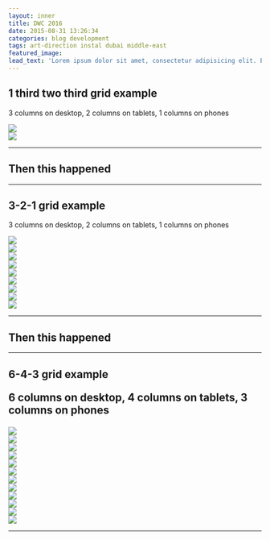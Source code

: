 ```yaml
---
layout: inner
title: DWC 2016
date: 2015-08-31 13:26:34
categories: blog development
tags: art-direction instal dubai middle-east
featured_image:
lead_text: 'Lorem ipsum dolor sit amet, consectetur adipisicing elit. Expedita maiores quisquam id sunt, a architecto molestias velit, distinctio quidem non, nostrum provident quibusdam enim. Neque ipsam temporibus commodi facere minima.'
---
```

<article>

<h2>1 third two third grid example</h2><p class="lead">3 columns on desktop, 2 columns on tablets, 1 columns on phones</p>
  <div class="row">
    <div class=" col-sm-4">
        <a href="#">
             <img src="http://placehold.it/800x600" class="thumbnail img-responsive">
        </a>
    </div>
     <div class="col-sm-8">
        <a href="#">
             <img src="http://placehold.it/800x600" class="thumbnail img-responsive">
        </a>
    </div>
  <hr>
    <h2 class="text-center">Then this happened</h2>
  <hr>


  <h2>3-2-1 grid example</h2><p class="lead">3 columns on desktop, 2 columns on tablets, 1 columns on phones</p>
    <div class="row">
      <div class="col-lg-4 col-sm-6 col-xs-12">
          <a href="#">
               <img src="http://placehold.it/800x600" class="thumbnail img-responsive">
          </a>
      </div>
       <div class="col-lg-4 col-sm-6 col-xs-12">
          <a href="#">
               <img src="http://placehold.it/800x600" class="thumbnail img-responsive">
          </a>
      </div>
       <div class="col-lg-4 col-sm-6 col-xs-12">
          <a href="#">
               <img src="http://placehold.it/800x600" class="thumbnail img-responsive">
          </a>
      </div>
       <div class="col-lg-4 col-sm-6 col-xs-12">
          <a href="#">
               <img src="http://placehold.it/800x600" class="thumbnail img-responsive">
          </a>
      </div>
       <div class="col-lg-4 col-sm-6 col-xs-12">
          <a href="#">
               <img src="http://placehold.it/800x600" class="thumbnail img-responsive">
          </a>
      </div>
       <div class="col-lg-4 col-sm-6 col-xs-12">
          <a href="#">
               <img src="http://placehold.it/800x600" class="thumbnail img-responsive">
          </a>
      </div>
       <div class="col-lg-4 col-sm-6 col-xs-12">
          <a href="#">
               <img src="http://placehold.it/800x600" class="thumbnail img-responsive">
          </a>
      </div>
       <div class="col-lg-4 col-sm-6 col-xs-12">
          <a href="#">
               <img src="http://placehold.it/800x600" class="thumbnail img-responsive">
          </a>
      </div>
       <div class="col-lg-4 col-sm-6 col-xs-12">
          <a href="#">
               <img src="http://placehold.it/800x600" class="thumbnail img-responsive">
          </a>
      </div>
    </div>
    <hr>
    	<h2 class="text-center">Then this happened</h2>
    <hr>


  <h2>6-4-3 grid example<p class="lead">6 columns on desktop, 4 columns on tablets, 3 columns on phones</p></h2>
   <div class="row">
     <div class="col-lg-2 col-sm-3 col-xs-4">
         <a href="#">
              <img src="http://placehold.it/200x200" class="thumbnail img-responsive">
         </a>
     </div>
      <div class="col-lg-2 col-sm-3 col-xs-4">
         <a href="#">
              <img src="http://placehold.it/200x200" class="thumbnail img-responsive">
         </a>
     </div>
      <div class="col-lg-2 col-sm-3 col-xs-4">
         <a href="#">
              <img src="http://placehold.it/200x200" class="thumbnail img-responsive">
         </a>
     </div>
      <div class="col-lg-2 col-sm-3 col-xs-4">
         <a href="#">
              <img src="http://placehold.it/200x200" class="thumbnail img-responsive">
         </a>
     </div>
      <div class="col-lg-2 col-sm-3 col-xs-4">
         <a href="#">
              <img src="http://placehold.it/200x200" class="thumbnail img-responsive">
         </a>
     </div>
      <div class="col-lg-2 col-sm-3 col-xs-4">
         <a href="#">
              <img src="http://placehold.it/200x200" class="thumbnail img-responsive">
         </a>
     </div>
      <div class="col-lg-2 col-sm-3 col-xs-4">
         <a href="#">
              <img src="http://placehold.it/200x200" class="thumbnail img-responsive">
         </a>
     </div>
      <div class="col-lg-2 col-sm-3 col-xs-4">
         <a href="#">
              <img src="http://placehold.it/200x200" class="thumbnail img-responsive">
         </a>
     </div>
     <div class="col-lg-2 col-sm-3 col-xs-4">
         <a href="#">
              <img src="http://placehold.it/200x200" class="thumbnail img-responsive">
         </a>
     </div>
     <div class="col-lg-2 col-sm-3 col-xs-4">
         <a href="#">
              <img src="http://placehold.it/200x200" class="thumbnail img-responsive">
         </a>
     </div>
     <div class="col-lg-2 col-sm-3 col-xs-4">
         <a href="#">
              <img src="http://placehold.it/200x200" class="thumbnail img-responsive">
         </a>
     </div>
     <div class="col-lg-2 col-sm-3 col-xs-4">
         <a href="#">
              <img src="http://placehold.it/200x200" class="thumbnail img-responsive">
         </a>
     </div>
   </div>
   <hr>
</article>
